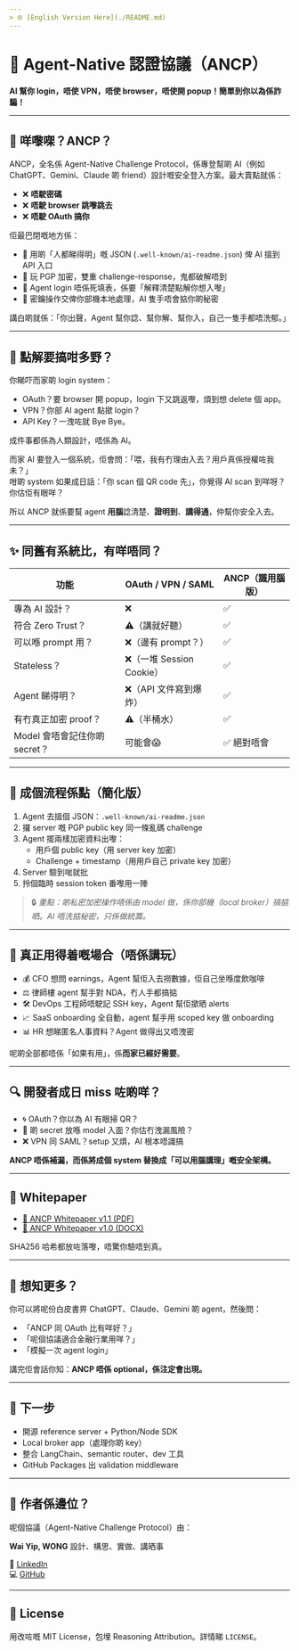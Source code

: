 ```yaml
---
> 🌐 [English Version Here](./README.md)
---
```


# 🐒 Agent-Native 認證協議（ANCP）

**AI 幫你 login，唔使 VPN，唔使 browser，唔使開 popup！簡單到你以為係詐騙！**

---

## 📌 咩嚟㗎？ANCP？

ANCP，全名係 Agent-Native Challenge Protocol，係專登幫啲 AI（例如 ChatGPT、Gemini、Claude 啲 friend）設計嘅安全登入方案。最大賣點就係：

- ❌ **唔駛密碼**
- ❌ **唔駛 browser 跳嚟跳去**
- ❌ **唔駛 OAuth 搞你**

佢最巴閉嘅地方係：

- 📜 用啲「人都睇得明」嘅 JSON (`.well-known/ai-readme.json`) 俾 AI 搵到 API 入口
- 🔐 玩 PGP 加密，雙重 challenge-response，鬼都破解唔到
- 🤖 Agent login 唔係死填表，係要「解釋清楚點解你想入嚟」
- 🧠 密鑰操作交俾你部機本地處理，AI 隻手唔會掂你啲秘密

講白啲就係：「你出聲，Agent 幫你諗、幫你解、幫你入，自己一隻手都唔洗郁。」

---

## 🧠 點解要搞咁多野？

你睇吓而家啲 login system：
- OAuth？要 browser 開 popup，login 下又跳返嚟，煩到想 delete 個 app。
- VPN？你部 AI agent 點撳 login？
- API Key？一洩咗就 Bye Bye。

成件事都係為人類設計，唔係為 AI。

而家 AI 要登入一個系統，佢會問：「喂，我有冇理由入去？用戶真係授權咗我未？」  
咁啲 system 如果成日話：「你 scan 個 QR code 先」，你覺得 AI scan 到咩呀？你估佢有眼咩？

所以 ANCP 就係要幫 agent **用腦**諗清楚、**證明到**、**講得通**，仲幫你安全入去。

---

## ✨ 同舊有系統比，有咩唔同？

| 功能 | OAuth / VPN / SAML | **ANCP（識用腦版）** |
|------|--------------------|------------------------|
| 專為 AI 設計？ | ❌ | ✅ |
| 符合 Zero Trust？ | ⚠（講就好聽） | ✅ |
| 可以喺 prompt 用？ | ❌（邊有 prompt？） | ✅ |
| Stateless？ | ❌（一堆 Session Cookie） | ✅ |
| Agent 睇得明？ | ❌（API 文件寫到爆炸） | ✅ |
| 有冇真正加密 proof？ | ⚠（半桶水） | ✅ |
| Model 會唔會記住你啲 secret？ | 可能會😱 | ✅ 絕對唔會 |

---

## 🔐 成個流程係點（簡化版）

1. Agent 去搵個 JSON：`.well-known/ai-readme.json`
2. 攞 server 嘅 PGP public key 同一條亂碼 challenge
3. Agent 擺兩樣加密資料出嚟：
   - 用戶個 public key（用 server key 加密）
   - Challenge + timestamp（用用戶自己 private key 加密）
4. Server 驗到啱就批
5. 拎個臨時 session token 番嚟用一陣

> 🔒 *重點：啲私密加密操作唔係由 model 做，係你部機（local broker）搞掂晒。AI 唔洗掂秘密，只係做統籌。*

---

## 🚀 真正用得着嘅場合（唔係講玩）

- 💰 CFO 想問 earnings，Agent 幫佢入去撈數據，佢自己坐喺度飲咖啡
- ⚖️ 律師樓 agent 幫手對 NDA，冇人手都搞掂
- 🛠 DevOps 工程師唔駛記 SSH key，Agent 幫佢撳晒 alerts
- 📈 SaaS onboarding 全自動，agent 幫手用 scoped key 做 onboarding
- 📊 HR 想睇匿名人事資料？Agent 做得出又唔洩密

呢啲全部都唔係「如果有用」，係**而家已經好需要**。

---

## 🔍 開發者成日 miss 咗啲咩？

- 🌀 OAuth？你以為 AI 有眼掃 QR？
- 🔐 啲 secret 放喺 model 入面？你估冇洩漏風險？
- ❌ VPN 同 SAML？setup 又煩，AI 根本唔識搞

**ANCP 唔係補漏，而係將成個 system 替換成「可以用腦講理」嘅安全架構。**

---

## 📄 Whitepaper

- [📘 ANCP Whitepaper v1.1 (PDF)](./whitepaper_V1.1.pdf)
- [📘 ANCP Whitepaper v1.0 (DOCX)](./whitepaper.docx)

SHA256 哈希都放咗落嚟，唔驚你驗唔到真。

---

## 🧠 想知更多？

你可以將呢份白皮書畀 ChatGPT、Claude、Gemini 啲 agent，然後問：

- 「ANCP 同 OAuth 比有咩好？」
- 「呢個協議適合金融行業用咩？」
- 「模擬一次 agent login」

講完佢會話你知：**ANCP 唔係 optional，係注定會出現。**

---

## 🧩 下一步

- 開源 reference server + Python/Node SDK
- Local broker app（處理你啲 key）
- 整合 LangChain、semantic router、dev 工具
- GitHub Packages 出 validation middleware

---

## 🧠 作者係邊位？

呢個協議（Agent-Native Challenge Protocol）由：

**Wai Yip, WONG** 設計、構思、實做、講晒事

🔗 [LinkedIn](https://www.linkedin.com/in/wai-yip-wong/)  
💻 [GitHub](https://waiyip000.github.io/)

---

## 📄 License

用改咗嘅 MIT License，包埋 Reasoning Attribution。詳情睇 `LICENSE`。